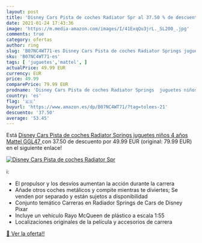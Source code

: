 ```yaml
---
layout: post
title: 'Disney Cars Pista de coches Radiator Spr al 37.50 % de descuento'
date: 2021-01-24 17:43:36
image: 'https://m.media-amazon.com/images/I/41ExqQu3jrL._SL200_.jpg'
comments: true
category: ofertas
author: ring
slug: 'B07NC4WT71-es Disney Cars Pista de coches Radiator Springs juguetes...'
sku: 'B07NC4WT71-es'
tags: [ 'juguetes','mattel', ]
actualPrice: 49.99 EUR
currency: EUR
price: 49.99
comparePrice: 79.99 EUR
prodname: 'Disney Cars Pista de coches Radiator Springs  juguetes niños 4 años  Mattel GGL47 '
country: 'es'
flag: '🇪🇸'
buyurl: 'https://www.amazon.es/dp/B07NC4WT71/?tag=tolees-21'
descuento: '37.50'
average: '53.45'
---
```


Está [Disney Cars Pista de coches Radiator Springs  juguetes niños 4 años  Mattel GGL47 ](https://www.amazon.es/dp/B07NC4WT71/?tag=tolees-21) con 37.50 de descuento por 49.99 EUR (original: 79.99 EUR) en el siguiente enlace!

[![Disney Cars Pista de coches Radiator Spr](https://m.media-amazon.com/images/I/41ExqQu3jrL._SL200_.jpg)](https://www.amazon.es/dp/B07NC4WT71/?tag=tolees-21)

ℹ️:

- El propulsor y los desvíos aumentan la acción durante la carrera
- Añade otros coches metálicos y compite mientras te diviertes; Se venden por separado y están sujetos a disponibilidad
- Conjunto temático Carreras en Radiador Springs de Cars de Disney Pixar
- Incluye un vehículo Rayo McQueen de plástico a escala 1:55
- Localizaciones originales de la película y accesorios de carrera

[🛒 Ver la oferta!!](https://www.amazon.es/dp/B07NC4WT71/?tag=tolees-21)

